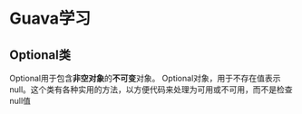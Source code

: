 Guava学习
=========



Optional类
----------

Optional用于包含**非空对象**的**不可变**对象。 Optional对象，用于不存在值表示null。这个类有各种实用的方法，以方便代码来处理为可用或不可用，而不是检查null值